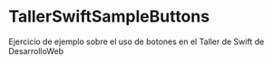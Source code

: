 TallerSwiftSampleButtons
========================

Ejercicio de ejemplo sobre el uso de botones en el Taller de Swift de DesarrolloWeb
